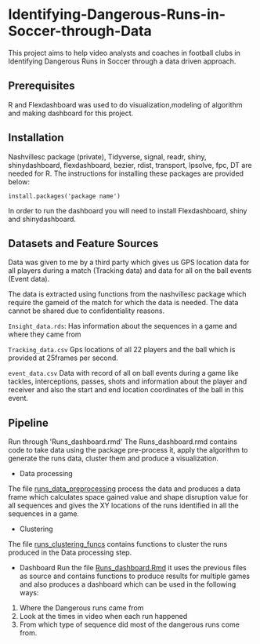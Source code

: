 # Identifying-Dangerous-Runs-in-Soccer-through-Data
This project aims to help video analysts and coaches in football clubs in Identifying Dangerous Runs in Soccer through a data driven approach. 


## Prerequisites

R and Flexdashboard was used to do visualization,modeling of algorithm and making dashboard for this project.

## Installation

Nashvillesc package (private), Tidyverse, signal, readr, shiny, shinydashboard, flexdashboard, bezier, rdist, transport, lpsolve, fpc, DT   are needed for R. The instructions for installing these packages are provided below:

```
install.packages('package name')

```

In order to run the dashboard you will need to install Flexdashboard, shiny and shinydashboard. 


## Datasets and Feature Sources

Data was given to me by a third party which gives us GPS location data for all players during a match (Tracking data) and data for all on the ball events (Event data).

The data is extracted using functions from the nashvillesc package which require the gameid of the match for which the data is needed. The data cannot be shared due to confidentiality reasons.


`Insight_data.rds`:  Has information about the sequences in a game and where they came from


`Tracking_data.csv` Gps locations of all 22 players and the ball which is provided at 25frames per second.

`event_data.csv`  Data with record of all on ball events during a game like tackles, interceptions, passes, shots and information about the player and receiver and also the start and end location coordinates of the ball in this event.


## Pipeline

Run through 'Runs_dashboard.rmd' The Runs_dashboard.rmd contains code to take data using the package pre-process it, apply the algorithm to generate the runs data, cluster them and produce a visualization.


* Data processing 

 The file [runs_data_preprocessing](Code/runs_data_preprocessing.R) process the data and produces a data frame which calculates space gained value and shape disruption value for all sequences and gives the XY locations of the runs identified in all the sequences in a game.

* Clustering

 The file [runs_clustering_funcs](Code/runs_clustering_funcs.R) contains functions to cluster the runs produced in the Data processing step.

* Dashboard
 Run the file [Runs_dashboard.Rmd](Code/Runs_dashboard.Rmd) it uses the previous files as source and contains functions to produce results for multiple games and also produces a dashboard which can be used in the following ways:

1. Where the Dangerous runs came from
2. Look at the times in video when each run happened 
3. From which type of sequence did most of the dangerous runs come from.



